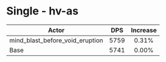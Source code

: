 # Single - hv-as
| Actor | DPS | Increase |
|---|:---:|:---:|
|mind_blast_before_void_eruption|5759|0.31%|
|Base|5741|0.00%|
